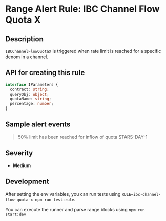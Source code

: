 # Range Alert Rule: IBC Channel Flow Quota X

## Description

`IBCChannelFlowQuotaX` is triggered when rate limit is reached for a specific denom in a channel.

## API for creating this rule

```typescript
interface IParameters {
  contract: string;
  queryObj: object;
  quotaName: string;
  percentage: number;
}
```

## Sample alert events

> 50% limit has been reached for inflow of quota STARS-DAY-1

## Severity

- **Medium**

## Development

After setting the env variables, you can run tests using `RULE=ibc-channel-flow-quota-x npm run test:rule`.

You can execute the runner and parse range blocks using `npm run start:dev`

